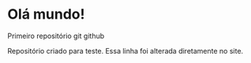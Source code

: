# Olá mundo!
 Primeiro repositório git github

 Repositório criado para teste.
 Essa linha foi alterada diretamente no site.
